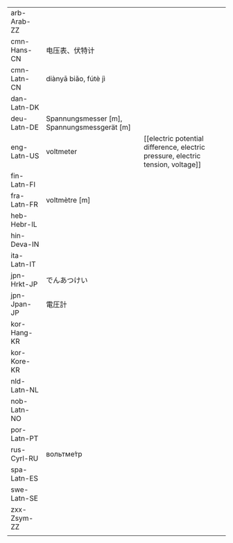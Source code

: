 | | | |
|-|-|-|
| arb-Arab-ZZ |  |  |
| cmn-Hans-CN | 电压表、伏特计 |  |
| cmn-Latn-CN | diànyā biǎo, fútè jì |  |
| dan-Latn-DK |  |  |
| deu-Latn-DE | Spannungsmesser [m], Spannungsmessgerät [m] |  |
| eng-Latn-US | voltmeter | [[electric potential difference, electric pressure, electric tension, voltage]] |
| fin-Latn-FI |  |  |
| fra-Latn-FR | voltmètre [m] |  |
| heb-Hebr-IL |  |  |
| hin-Deva-IN |  |  |
| ita-Latn-IT |  |  |
| jpn-Hrkt-JP | でんあつけい |  |
| jpn-Jpan-JP | 電圧計 |  |
| kor-Hang-KR |  |  |
| kor-Kore-KR |  |  |
| nld-Latn-NL |  |  |
| nob-Latn-NO |  |  |
| por-Latn-PT |  |  |
| rus-Cyrl-RU | вольтме́тр |  |
| spa-Latn-ES |  |  |
| swe-Latn-SE |  |  |
| zxx-Zsym-ZZ |  |  |
|  |  |  |
